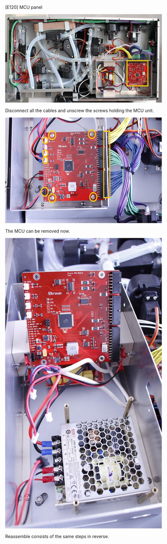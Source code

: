 \[E120\] MCU panel

<img src="./E120 - MCU panel//media/image2.jpg" style="width:6.27014in;height:2.94638in" alt="C:\Users\Máté\Desktop\Service Manual for BREWIE+\3.9. Hibakódok szerinti szerelési utasítások\Új képek\E120 total.jpg" />

Disconnect all the cables and unscrew the screws holding the MCU unit.

<img src="./E120 - MCU panel//media/image3.jpg" style="width:6.26042in;height:3.52083in" />

The MCU can be removed now.

<img src="./E120 - MCU panel//media/image1.jpg" style="width:5.4375in;height:9.6875in" />

Reassemble consists of the same steps in reverse.
